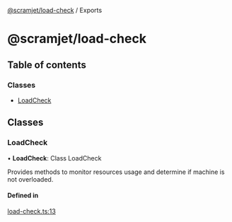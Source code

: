 [@scramjet/load-check](README.md) / Exports

# @scramjet/load-check

## Table of contents

### Classes

- [LoadCheck](undefined)

## Classes

### LoadCheck

• **LoadCheck**: Class LoadCheck

Provides methods to monitor resources usage and determine if machine is not overloaded.

#### Defined in

[load-check.ts:13](https://github.com/scramjetorg/transform-hub/blob/HEAD/packages/load-check/src/load-check.ts#L13)
